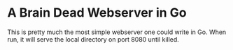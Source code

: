 # A Brain Dead Webserver in Go

This is pretty much the most simple webserver one could write in Go. When run,
it will serve the local directory on port 8080 until killed.
